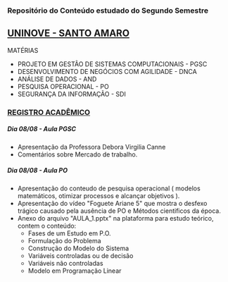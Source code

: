 ### Repositório do Conteúdo estudado do Segundo Semestre

## **[UNINOVE - SANTO AMARO](https://aluno.uninove.br/seu/CENTRAL/aluno/)** 

MATÉRIAS

* PROJETO EM GESTÃO DE SISTEMAS COMPUTACIONAIS - PGSC
* DESENVOLVIMENTO DE NEGÓCIOS COM AGILIDADE - DNCA
* ANÁLISE DE DADOS - AND
* PESQUISA OPERACIONAL - PO
* SEGURANÇA DA INFORMAÇÃO - SDI

### **[REGISTRO ACADÊMICO](https://classroom.google.com/u/4/)**

##### Dia 08/08 - Aula PGSC

* Apresentação da Professora Debora Virgilia Canne
* Comentários sobre Mercado de trabalho.

##### Dia 08/08 - Aula PO

* Apresentação do conteudo de pesquisa operacional ( modelos matemáticos, otimizar processos e alcançar objetivos ).
* Apresentação do vídeo "Foguete Ariane 5" que mostra o desfexo trágico causado pela ausência de PO e Métodos cientificos da época.
* Anexo do arquivo "AULA_1.pptx" na plataforma para estudo teórico, contem o conteúdo:
  * Fases de um Estudo em P.O.
  * Formulação do Problema
  * Construção do Modelo do Sistema
  * Variáveis controladas ou de decisão
  * Variáveis não controladas
  * Modelo em Programação Linear

